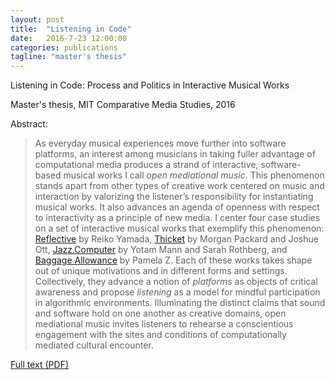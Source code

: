```yaml
---
layout: post
title:  "Listening in Code"
date:   2016-7-23 12:00:00
categories: publications
tagline: "master's thesis"
---
```

Listening in Code: Process and Politics in Interactive Musical Works

Master's thesis, MIT Comparative Media Studies, 2016

Abstract:

> As everyday musical experiences move further into software platforms, an interest among musicians in taking fuller advantage of computational media produces a strand of interactive, software-based musical works I call *open mediational music*. This phenomenon stands apart from other types of creative work centered on music and interaction by valorizing the listener’s responsibility for instantiating musical works. It also advances an agenda of openness with respect to interactivity as a principle of new media. I center four case studies on a set of interactive musical works that exemplify this phenomenon: [Reflective][1] by Reiko Yamada, [Thicket][2] by Morgan Packard and Joshue Ott, [Jazz.Computer][3] by Yotam Mann and Sarah Rothberg, and [Baggage Allowance][4] by Pamela Z. Each of these works takes shape out of unique motivations and in different forms and settings. Collectively, they advance a notion of *platforms* as objects of critical awareness and propose *listening* as a model for mindful participation in algorithmic environments. Illuminating the distinct claims that sound and software hold on one another as creative domains, open mediational music invites listeners to rehearse a conscientious engagement with the sites and conditions of computationally mediated cultural encounter.

[Full text (PDF)](/assets/Stuhl_ListeningInCode.pdf)

[1]: http://www.reikoyamada.com/Reiko_Yamada/Reflective.html
[2]: http://apps.intervalstudios.com/thicket/
[3]: http://jazz.computer
[4]: http://www.baggageallowance.tv/
